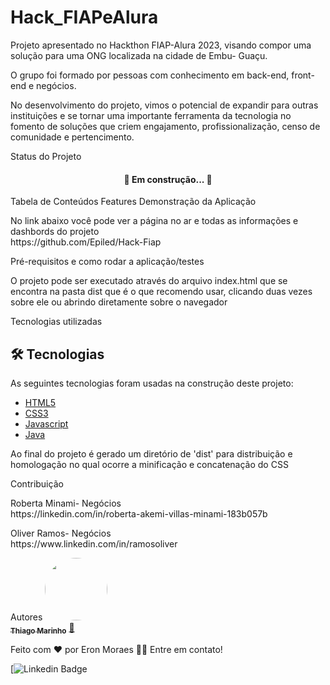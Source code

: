 # Hack_FIAPeAlura

<p> Projeto apresentado no Hackthon  FIAP-Alura 2023, visando compor uma solução para uma ONG localizada na cidade de Embu- Guaçu.</p>
<p>  O grupo foi formado por pessoas com conhecimento em back-end, front-end e negócios.</p>
<p> No desenvolvimento do projeto, vimos o potencial de expandir para outras instituições e se tornar uma importante ferramenta da tecnologia no fomento de soluções que criem engajamento, profissionalização, censo de comunidade e pertencimento. </p>

Status do Projeto
<h4 align="center"> 
	 🚀 Em construção...  🚧
</h4>
Tabela de Conteúdos
Features
Demonstração da Aplicação
<p>No link abaixo você pode ver a página no ar e todas as informações e dashbords do projeto<br>
https://github.com/Epiled/Hack-Fiap</p>
Pré-requisitos e como rodar a aplicação/testes
<p> O projeto pode ser executado através do arquivo index.html que se encontra na pasta dist que é o que recomendo usar, clicando duas vezes sobre ele ou abrindo diretamente sobre o navegador </p>
Tecnologias utilizadas
<h2 id="tecnologias"> 🛠 Tecnologias </h2>

As seguintes tecnologias foram usadas na construção deste projeto:

<ul>
  <li><a href="https://www.w3schools.com/html/default.asp" target="_blank">HTML5</a></li>
  <li><a href="https://www.w3schools.com/css/default.asp" target="_blank">CSS3</a></li>
  <li><a href="https://www.w3schools.com/js/default.asp" target="_blank">Javascript</a></li>
 <li><a href=”https://www.w3schools.com/java/default.asp” target=”_blank">Java</a></li>
</ul>

<p>
  Ao final do projeto é gerado um diretório de 'dist' para distribuição e homologação no qual ocorre a minificação e concatenação do CSS
</p>

Contribuição
<p> Roberta Minami- Negócios <br>
https://linkedin.com/in/roberta-akemi-villas-minami-183b057b</p>
<p>Oliver Ramos- Negócios<br>
https://www.linkedin.com/in/ramosoliver</p>

Autores
<a href="https://blog.rocketseat.com.br/author/fELIPE/">
 <img style="border-radius: 50%;" src="https://avatars3.githubusercontent.com/u/380327?s=460&u=61b426b901b8fe02e12019b1fdb67bf0072d4f00&v=4" width="100px;" alt=""/>
 <br />
 <sub><b>Thiago Marinho</b></sub></a> <a href="https://blog.rocketseat.com.br/author/thiago//" title="Rocketseat">🚀</a>


Feito com ❤️ por Eron Moraes 👋🏽 Entre em contato!

[![Linkedin Badge]( https://linkedin.com/in/eronmoraes7)

